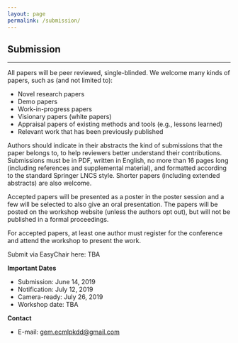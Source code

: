 ```yaml
---
layout: page
permalink: /submission/
---
```

## Submission
---
All papers will be peer reviewed, single-blinded. We welcome many kinds of papers, such as (and not limited to):
- Novel research papers
- Demo papers
- Work-in-progress papers
- Visionary papers (white papers)
- Appraisal papers of existing methods and tools (e.g., lessons learned)
- Relevant work that has been previously published

Authors should indicate in their abstracts the kind of submissions that the paper belongs to, to help reviewers better understand their contributions. Submissions must be in PDF, written in English, no more than 16 pages long (including references and supplemental material), and formatted according to the standard Springer LNCS style. Shorter papers (including extended abstracts) are also welcome.

Accepted papers will be presented as a poster in the poster session and a few  will be selected to also give an oral presentation. The papers will be posted on the workshop website (unless the authors opt out), but will not be published in a formal proceedings.

For accepted papers, at least one author must register for the conference and attend the workshop to present the work.

Submit via EasyChair here: TBA

**Important Dates**
- Submission: June 14, 2019
- Notification: July 12, 2019
- Camera-ready: July 26, 2019
- Workshop date: TBA

**Contact**
- E-mail: gem.ecmlpkdd@gmail.com
